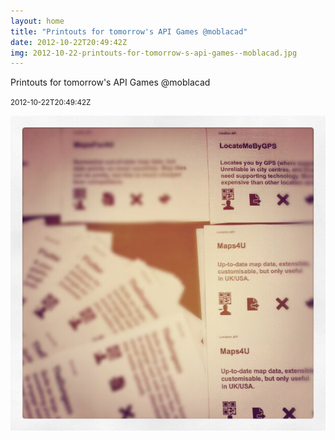 ```yaml
---
layout: home
title: "Printouts for tomorrow's API Games @moblacad"
date: 2012-10-22T20:49:42Z
img: 2012-10-22-printouts-for-tomorrow-s-api-games--moblacad.jpg
---
```


Printouts for tomorrow's API Games @moblacad

<small>2012-10-22T20:49:42Z</small>

![Printouts for tomorrow's API Games @moblacad](2012-10-22-printouts-for-tomorrow-s-api-games--moblacad.jpg)
